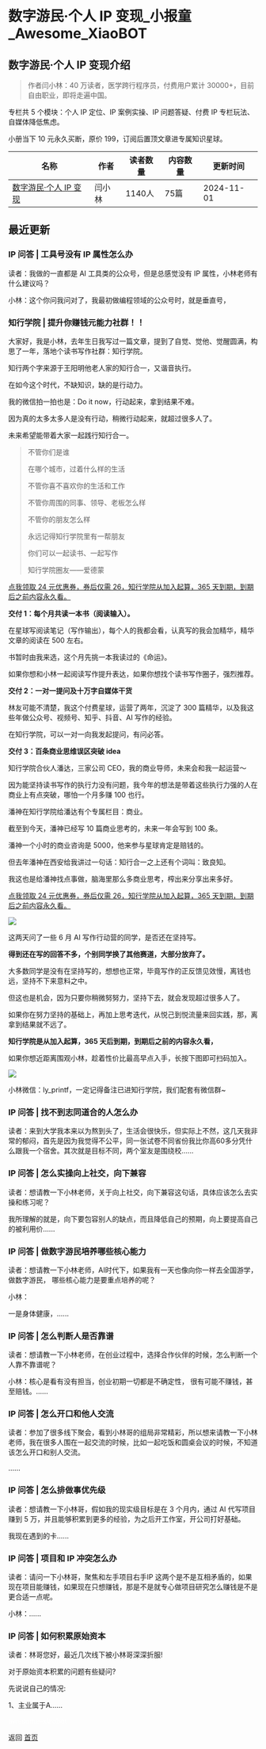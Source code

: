 # 数字游民·个人 IP 变现_小报童_Awesome_XiaoBOT

## 数字游民·个人 IP 变现介绍
> 作者闫小林：40 万读者，医学跨行程序员，付费用户累计 30000+，目前自由职业，即将走遍中国。    
    
专栏共 5 个模块：个人 IP 定位、IP 案例实操、IP 问题答疑、付费 IP 专栏玩法、自媒体降低焦虑。    
    
小册当下 10 元永久买断，原价 199，订阅后置顶文章进专属知识星球。  
  


|名称|作者|读者数量|内容数量|更新时间|
|---|---|---|---|---|
|[数字游民·个人 IP 变现](https://xiaobot.net/p/lin?refer=9c3f1c95-a052-465a-9902-f6d75080262a)|闫小林|1140人|75篇|2024-11-01|

## 最近更新
### IP 问答 | 工具号没有 IP 属性怎么办

读者：我做的一直都是 AI 工具类的公众号，但是总感觉没有 IP 属性，小林老师有什么建议吗？

小林：这个你问我问对了，我最初做编程领域的公众号时，就是垂直号，

### 知行学院 | 提升你赚钱元能力社群！！

大家好，我是小林，去年生日我写过一篇文章，提到了自觉、觉他、觉醒圆满，构思了一年，落地个读书写作社群：知行学院。

知行两个字来源于王阳明他老人家的知行合一，又谐音执行。

在如今这个时代，不缺知识，缺的是行动力。

我的微信拍一拍也是：Do it now，行动起来，拿到结果不难。

因为真的太多太多人是没有行动，稍微行动起来，就超过很多人了。

未来希望能带着大家一起践行知行合一。

> 不管你们是谁
>
> 在哪个城市，过着什么样的生活
>
> 不管你喜不喜欢你的生活和工作
>
> 不管你周围的同事、领导、老板怎么样
>
> 不管你的朋友怎么样
>
> 永远记得知行学院里有一帮朋友
>
> 你们可以一起读书、一起写作
>
> 知行学院圈友——爱德蒙

[点我领取 24 元优惠券，券后仅需 26，知行学院从加入起算，365 天到期，到期后之前内容永久看。](https://t.zsxq.com/uMZkr)

**交付 1：每个月共读一本书（阅读输入）。**

在星球写阅读笔记（写作输出），每个人的我都会看，认真写的我会加精华，精华文章的阅读在 500 左右。

书暂时由我来选，这个月先挑一本我读过的《命运》。

如果你想和小林一起阅读写作提升表达，如果你想找个读书写作圈子，强烈推荐。

**交付 2：一对一提问及十万字自媒体干货**

林友可能不清楚，我这个付费星球，运营了两年，沉淀了 300 篇精华，以及我这些年做公众号、视频号、知乎、抖音、AI 写作的经验。

在知行学院，可以一对一向我发起提问，​有问必答。

**交付 3：百条商业思维误区突破 idea**

知行学院合伙人潘达，三家公司 CEO，我的商业导师，未来会和我一起运营～

因为能坚持读书写作的执行力没有问题，我今年的想法是带着这些执行力强的人在商业上有点突破，哪怕一个月多赚 100 也行。

潘神在知行学院给潘达有个专属栏目：商业。

截至到今天，潘神已经写 10 篇商业思考的，未来一年会写到 100 条。

潘神一个小时的商业咨询是 5000，他来参与星球肯定是赔钱的。

但去年潘神在西安给我讲过一句话：知行合一之上还有个词叫：致良知。

我这也是给潘神找点事做，脑海里那么多商业思考，榨出来分享出来多好。

[点我领取 24 元优惠券，券后仅需 26，知行学院从加入起算，365 天到期，到期后之前内容永久看。](https://t.zsxq.com/uMZkr)

![](https://static.xiaobot.net/file/2024-10-31/61324/300ccd50e7978b7c14660d04606611a9.png)

这两天问了一些 6 月 AI 写作行动营的同学，是否还在坚持写。

**得到还在写的回答不多，个别同学换了其他赛道，大部分放弃了。**

大多数同学是没有在坚持写的，想想也正常，毕竟写作的正反馈见效慢，离钱也远，坚持不下来意料之中。

但这也是机会，因为只要你稍微努努力，坚持下去，就会发现超过很多人了。

如果你在努力坚持的基础上，再加上思考迭代，从悦己到悦流量来回实践，那，离拿到结果就不远了。

**知行学院是从加入起算，365 天后到期，到期后之前的内容永久看，**

如果你想近距离围观小林，趁着性价比最高早点入手，长按下图即可扫码加入。

![](https://static.xiaobot.net/file/2024-10-31/61324/318a496addcb39783024bd4c3418083f.png)

​小林微信：ly_printf，一定记得备注已进知行学院，我们配套有微信群~

### IP 问答 | 找不到志同道合的人怎么办

读者：来到大学我本来以为熬到头了，生活会很快乐，但实际上不然，这几天我非常的郁闷，首先是因为我觉得不公平，同一张试卷不同省份我比你高60多分凭什么跟我一个宿舍。其次就是目标不同，两个室友是围绕校......

### IP 问答 | 怎么实操向上社交，向下兼容

读者：想请教一下小林老师，关于向上社交，向下兼容这句话，具体应该怎么去实操和练习呢？

我所理解的就是，向下要包容别人的缺点，而且降低自己的预期，向上要提高自己的被利用价......

### IP 问答 | 做数字游民培养哪些核心能力

读者：想请教一下小林老师，AI时代下，如果我有一天也像向你一样去全国游学，做数字游民， 哪些核心能力是要重点培养的呢？

小林：

一是身体健康，......

### IP 问答 | 怎么判断人是否靠谱

读者：想请教一下小林老师，在创业过程中，选择合作伙伴的时候，怎么判断一个人靠不靠谱呢？

小林：核心是看有没有担当，创业初期一切都是不确定性， 很有可能不赚钱，甚至赔钱。......

### IP 问答 | 怎么开口和他人交流

读者：参加了很多线下聚会，看到小林哥的组局非常精彩，所以想来请教一下小林老师，我在很多人围在一起交流的时候，比如一起吃饭和圆桌会议的时候，不知道该怎么开口和别人交流。

......

### IP 问答 | 怎么排做事优先级

读者：想请教一下小林哥，假如我的现实级目标是在 3 个月内，通过 AI 代写项目赚到 5 万，并且能够积累到更多的经验，为之后开工作室，开公司打好基础。

我现在遇到的卡......

### IP 问答 | 项目和 IP 冲突怎么办

读者：请问一下小林哥，聚焦和左手项目右手IP
这两个是不是互相矛盾的，如果现在项目能赚钱，如果现在只想赚钱，那是不是就专心做项目研究怎么赚钱是不是更合适一点呢。

小林：......

### IP 问答 | 如何积累原始资本

读者：林哥您好，最近几次线下被小林哥深深折服!

对于原始资本积累的问题有些疑问?

先说说自己的情况:

1、主业属于A......


<a href="https://github.com/Reno9527/awesome-xiaobot" style="color: white; text-decoration: none;">awesome-xiaobot</a>

返回 [首页](../README.md)
